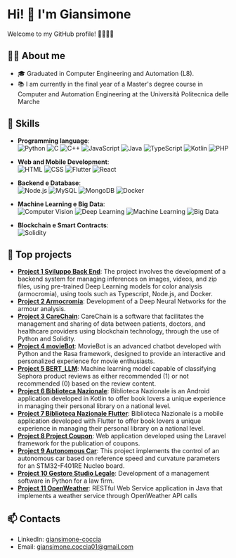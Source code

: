 # Hi! 👋 I'm Giansimone

Welcome to my GitHub profile! 👨‍💻👩‍💻

## 👨‍💻 About me
- 🎓 Graduated in Computer Engineering and Automation (L8).
- 📚 I am currently in the final year of a Master's degree course in Computer and Automation Engineering at the Università Politecnica delle Marche

## 🚀 Skills

- **Programming language**:  
  ![Python](https://img.shields.io/badge/Python-3776AB?style=for-the-badge&logo=python&logoColor=white)
  ![C](https://img.shields.io/badge/C-A8B9CC?style=for-the-badge&logo=c&logoColor=white)
  ![C++](https://img.shields.io/badge/C++-00599C?style=for-the-badge&logo=cplusplus&logoColor=white)
  ![JavaScript](https://img.shields.io/badge/JavaScript-F7DF1E?style=for-the-badge&logo=javascript&logoColor=black)
  ![Java](https://img.shields.io/badge/Java-007396?style=for-the-badge&logo=java&logoColor=white)
  ![TypeScript](https://img.shields.io/badge/TypeScript-3178C6?style=for-the-badge&logo=typescript&logoColor=white)
  ![Kotlin](https://img.shields.io/badge/Kotlin-0095D5?style=for-the-badge&logo=kotlin&logoColor=white)
  ![PHP](https://img.shields.io/badge/PHP-777BB4?style=for-the-badge&logo=php&logoColor=white)

- **Web and Mobile Development**:  
  ![HTML](https://img.shields.io/badge/HTML5-E34F26?style=for-the-badge&logo=html5&logoColor=white)
  ![CSS](https://img.shields.io/badge/CSS3-1572B6?style=for-the-badge&logo=css3&logoColor=white)
  ![Flutter](https://img.shields.io/badge/Flutter-02569B?style=for-the-badge&logo=flutter&logoColor=white)
  ![React](https://img.shields.io/badge/React-20232A?style=for-the-badge&logo=react&logoColor=61DAFB)

- **Backend e Database**:  
  ![Node.js](https://img.shields.io/badge/Node.js-43853D?style=for-the-badge&logo=node.js&logoColor=white)
  ![MySQL](https://img.shields.io/badge/MySQL-4479A1?style=for-the-badge&logo=mysql&logoColor=white)
  ![MongoDB](https://img.shields.io/badge/MongoDB-4EA94B?style=for-the-badge&logo=mongodb&logoColor=white)
  ![Docker](https://img.shields.io/badge/Docker-2496ED?style=for-the-badge&logo=docker&logoColor=white)

- **Machine Learning e Big Data**:  
  ![Computer Vision](https://img.shields.io/badge/Computer%20Vision-FF6F00?style=for-the-badge&logo=opencv&logoColor=white)
  ![Deep Learning](https://img.shields.io/badge/Deep%20Learning-FF6F00?style=for-the-badge&logo=tensorflow&logoColor=white)
  ![Machine Learning](https://img.shields.io/badge/Machine%20Learning-007ACC?style=for-the-badge&logo=machine-learning&logoColor=white)
  ![Big Data](https://img.shields.io/badge/Big%20Data-FF8C00?style=for-the-badge&logo=apache-hadoop&logoColor=white)

- **Blockchain e Smart Contracts**:  
  ![Solidity](https://img.shields.io/badge/Solidity-363636?style=for-the-badge&logo=solidity&logoColor=white)


## 🌟 Top projects
- [**Project 1 Sviluppo Back End**](https://github.com/Giansimone-Coccia/Progetto-PA.git): The project involves the development of a backend system for managing inferences on images, videos, and zip files, using pre-trained Deep Learning models for color analysis (armocromia), using tools such as Typescript, Node.js, and Docker.
- [**Project 2 Armocromia**](https://github.com/Giansimone-Coccia/CV-DL-Armocromia.git): Development of a Deep Neural Networks for the armour analysis.
- [**Project 3 CareChain**](https://github.com/Giansimone-Coccia/SoftwareSecurity-Blockchain.git): CareChain is a software that facilitates the management and sharing of data between patients, doctors, and healthcare providers using blockchain technology, through the use of Python and Solidity.
- [**Project 4 movieBot**](https://github.com/Giansimone-Coccia/movieBot.git): MovieBot is an advanced chatbot developed with Python and the Rasa framework, designed to provide an interactive and personalized experience for movie enthusiasts.
- [**Project 5 BERT_LLM**](https://github.com/Giansimone-Coccia/BERT_Text_Classification.git): Machine learning model capable of classifying Sephora product reviews as either recommended (1) or not recommended (0) based on the review content.
- [**Project 6 Biblioteca Nazionale**](https://github.com/Giansimone-Coccia/Biblioteca_Nazionale.git): Biblioteca Nazionale is an Android application developed in Kotlin to offer book lovers a unique experience in managing their personal library on a national level.
- [**Project 7 Biblioteca Nazionale Flutter**](https://github.com/Giansimone-Coccia/Biblioteca_Nazionale_Flutter.git): Biblioteca Nazionale is a mobile application developed with Flutter to offer book lovers a unique experience in managing their personal library on a national level.
- [**Project 8 Project Coupon**](https://github.com/Giansimone-Coccia/Project_Coupon.git): Web application developed using the Laravel framework for the publication of coupons.
- [**Project 9 Autonomous Car**](https://github.com/Giansimone-Coccia/Autonomous-Car.git): This project implements the control of an autonomous car based on reference speed and curvature parameters for an STM32-F401RE Nucleo board.
- [**Project 10 Gestore Studio Legale**](https://github.com/Giansimone-Coccia/GestoreStudioLegale.git): Development of a management software in Python for a law firm.
- [**Project 11 OpenWeather**](https://github.com/Giansimone-Coccia/Progetto-OOP.git): RESTful Web Service application in Java that implements a weather service through OpenWeather API calls

## 📫 Contacts
- LinkedIn: [giansimone-coccia](https://www.linkedin.com/in/giansimone-coccia-9a4342247?utm_source=share&utm_campaign=share_via&utm_content=profile&utm_medium=android_app)
- Email: [giansimone.coccia01@gmail.com](mailto:giansimone.coccia01@gmail.com)
